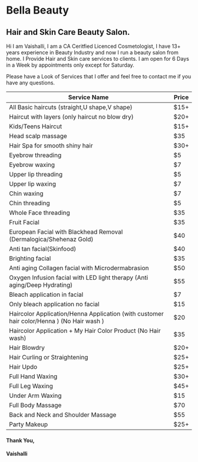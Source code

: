 # Bella Beauty

## Hair and Skin Care Beauty Salon.
Hi I am Vaishalli, I am a CA Ceritfied Licenced Cosmetologist, I have 13+ years experience in Beauty Industry and now I run a beauty salon from home. I Provide Hair and Skin care services to clients. I am open for 6 Days in a Week by appointments only except for Saturday.

Please have a Look of Services that I offer and feel free to contact me if you have any questions.

| Service Name | Price |
| --- | ----------- |
| All Basic haircuts (straight,U shape,V shape) | $15+ |
| Haircut with layers (only haircut no blow dry) | $20+ |
| Kids/Teens Haircut | $15+ |
| Head scalp massage | $35 |
| Hair Spa for smooth shiny hair | $30+ |
| Eyebrow threading | $5 |
| Eyebrow waxing | $7 |
| Upper lip threading | $5 |
| Upper lip waxing | $7 |
| Chin waxing | $7 |
| Chin threading | $5 |
| Whole Face threading | $35 | 
| Fruit Facial | $35 |
| European Facial with Blackhead Removal (Dermalogica/Shehenaz Gold) | $40 |
| Anti tan facial(Skinfood) | $40 |
| Brighting facial | $35 |
| Anti aging Collagen facial with Microdermabrasion | $50 |
| Oxygen Infusion facial with LED light therapy (Anti aging/Deep Hydrating) | $55 |
| Bleach application in facial | $7 |
| Only bleach application no facial | $15 |
| Haircolor Application/Henna Application (with customer hair color/Henna ) (No Hair wash ) | $20 |
| Haircolor Application + My Hair Color Product (No Hair wash) | $35 |
| Hair Blowdry | $20+ |
| Hair Curling or Straightening | $25+ |
| Hair Updo | $25+ |
| Full Hand Waxing | $30+ |
| Full Leg Waxing | $45+ |
| Under Arm Waxing | $15 |
| Full Body Massage | $70 |
| Back and Neck and Shoulder Massage | $55 |
| Party Makeup | $25+ |

#### Thank You,
#### Vaishalli
